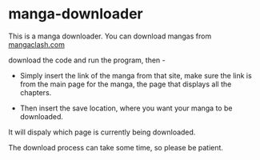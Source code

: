 # manga-downloader

This is a manga downloader.
You can download mangas from <a href="https://mangaclash.com/">mangaclash.com</a>

download the code and run the program, then -

- Simply insert the link of the manga from that site, make sure the link is from the main page for the manga, the page that displays all the chapters.

- Then insert the save location, where you want your manga to be downloaded.

It will dispaly which page is currently being downloaded.

The download process can take some time, so please be patient.
